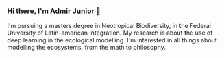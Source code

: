 ### Hi there, I'm Admir Junior 👋

I'm pursuing a masters degree in Neotropical Biodiversity, in the Federal University of Latin-american Integration. 
My research is about the use of deep learning in the ecological modelling.
I'm interested in all things about modelling the ecosystems, from the math to philosophy.
